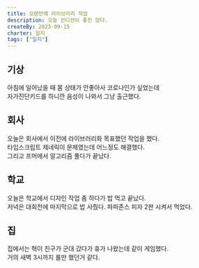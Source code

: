 ```yaml
---
title: 오랜만에 라이브러리 작업
description: 오늘 컨디션이 좋진 않다.
createBy: 2023-09-15
charter: 일지
tags: ["일지"]
---
```


## 기상

아침에 일어났을 때 몸 상태가 안좋아사 코로나인가 싶었는데  
자가진단키드를 하니깐 음성이 나와서 그냥 출근했다.

## 회사

오늘은 회사에서 이전에 라이브러리화 목표했던 작업을 했다.  
타입스크립트 제네릭이 문제였는데 어느정도 해결했다.  
그리고 프머에서 알고리즘 풀다가 끝났다.

## 학교

오늘은 학교에서 디자인 작업 좀 하다가 밥 먹고 끝났다.  
저녁은 대회전에 마지막으로 밥 사줬다. 파파존스 피자 2판 시켜서 먹었다.

## 집

집에서는 혁이 친구가 군대 갔다가 휴가 나왔는데 같이 게임했다.  
거의 새벽 3시까지 롤만 했던거 같다.
